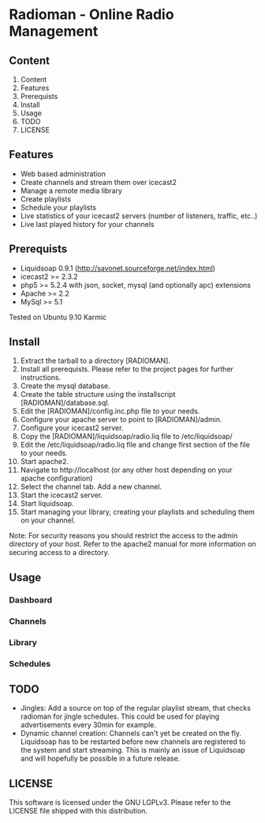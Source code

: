 
Radioman - Online Radio Management
==================================

## Content

1.	Content
2.	Features
3.	Prerequists
4.	Install
5.	Usage
6.	TODO
7.	LICENSE


## Features

-	Web based administration
-	Create channels and stream them over icecast2
-	Manage a remote media library
-	Create playlists
-	Schedule your playlists
-	Live statistics of your icecast2 servers (number of listeners, traffic, etc..)
-	Live last played history for your channels

## Prerequists

-	Liquidsoap 0.9.1 (http://savonet.sourceforge.net/index.html)
-	icecast2 >= 2.3.2
-	php5 >= 5.2.4 with json, socket, mysql (and optionally apc) extensions
-	Apache >= 2.2
-	MySql >= 5.1

Tested on Ubuntu 9.10 Karmic

## Install

1.	Extract the tarball to a directory [RADIOMAN].
2.	Install all prerequists. Please refer to the project pages for further instructions.
3.	Create the mysql database.
4.	Create the table structure using the installscript [RADIOMAN]/database.sql.
5.	Edit the [RADIOMAN]/config.inc.php file to your needs.
6.	Configure your apache server to point to [RADIOMAN]/admin.
7.	Configure your icecast2 server.
8.	Copy the [RADIOMAN]/liquidsoap/radio.liq file to /etc/liquidsoap/
9.	Edit the /etc/liquidsoap/radio.liq file  and change first section of the file to your
	needs.
10.	Start apache2.
11.	Navigate to http://localhost (or any other host depending on your apache configuration)
12.	Select the channel tab. Add a new channel.
13.	Start the icecast2 server.
14.	Start liquidsoap.
15. Start managing your library, creating your playlists and scheduling them on your channel.

Note: For security reasons you should restrict the access to the admin directory of your host.
Refer to the apache2 manual for more information on securing access to a directory.

## Usage

### Dashboard

### Channels

### Library

### Schedules


## TODO

-	Jingles: Add a source on top of the regular playlist stream, that checks radioman for jingle
	schedules. This could be used for playing advertisements every 30min for example.
-	Dynamic channel creation: Channels can't yet be created on the fly. Liquidsoap has to be restarted
	before new channels are registered to the system and start streaming. This is mainly an issue
	of Liquidsoap and will hopefully be possible in a future release.
	
## LICENSE

This software is licensed under the GNU LGPLv3.
Please refer to the LICENSE file shipped with this distribution.